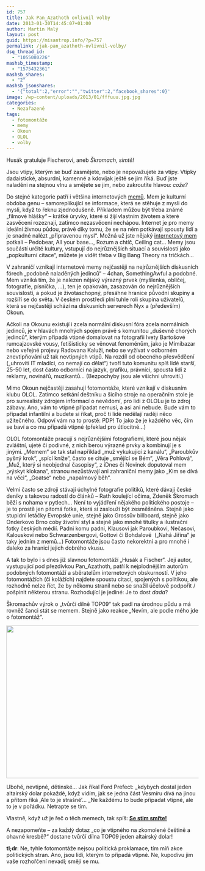 ```yaml
---
id: 757
title: Jak Pan_Azathoth ovlivnil volby
date: 2013-01-30T14:45:07+01:00
author: Martin Malý
layout: post
guid: https://misantrop.info/?p=757
permalink: /jak-pan_azathoth-ovlivnil-volby/
dsq_thread_id:
  - "1055080226"
mashsb_timestamp:
  - "1575432361"
mashsb_shares:
  - "2"
mashsb_jsonshares:
  - '{"total":2,"error":"","twitter":2,"facebook_shares":0}'
image: /wp-content/uploads/2013/01/fffuuu.jpg.jpg
categories:
  - Nezařazené
tags:
  - fotomontáže
  - memy
  - Okoun
  - OLOL
  - volby
---
```

Husák gratuluje Fischerovi, aneb _Škromach, simtě!_

<!--more-->

Jsou vtipy, kterým se buď zasmějete, nebo je nepovažujete za vtipy. Vtípky dadaistické, absurdní, kamenné a kdovíjak ještě se jim říká. Buď jste naladěni na stejnou vlnu a smějete se jim, nebo zakroutíte hlavou: _cože?_

Do stejné kategorie patří i většina internetových [memů](https://cs.wikipedia.org/wiki/Mem). Mem je kulturní obdoba genu &#8211; samoreplikující se informace, která se stěhuje z mysli do mysli, když to řeknu zjednodušeně. Příkladem můžou být třeba známé &#8222;filmové hlášky&#8220; &#8211; krátké úryvky, které si žijí vlastním životem a které zasvěcení rozeznají, zatímco nezasvěcení nechápou. Internet je pro memy ideální živnou půdou, právě díky tomu, že se na něm potkávají spousty lidí a je snadné nalézt &#8222;připravenou mysl&#8220;. Možná už jste nějaký [internetový mem](https://cs.wikipedia.org/wiki/Kategorie:Internetov%C3%A9_memy) potkali &#8211; Pedobear, All your base&#8230;, Rozum a chtíč, Ceiling cat&#8230; Memy jsou součástí určité kultury, vstupují do nejrůznějších situací a souvislostí jako &#8222;popkulturní citace&#8220;, můžete je vidět třeba v Big Bang Theory na tričkách&#8230;

V zahraničí vznikají internetové memy nejčastěji na nejrůznějších diskusních fórech &#8222;podobně naladěných jedinců&#8220; &#8211; 4chan, SomethingAwful a podobné. Mem vzniká tím, že je nalezen nějaký výrazný prvek (myšlenka, obličej, fotografie, písnička, &#8230;), ten je opakován, zasazován do nejrůznějších souvislostí, a pokud je životaschopný, přesáhne hranice původní skupiny a rozšíří se do světa. V českém prostředí plní tuhle roli skupina uživatelů, která se nejčastěji schází na diskusních serverech Nyx a (především) Okoun.

Ačkoli na Okounu existují i zcela normální diskusní fóra zcela normálních jedinců, je v hlavách mnohých spojen právě s komunitou &#8222;duševně chorých jedinců&#8220;, kterým připadá vtipné domalovat na fotografii Ivety Bartošové rumcajzovské vousy, fetišisticky se věnovat fenoménům, jako je Mimibazar nebo veřejné projevy Radovana Kaluži, nebo se vyžívat v odborném znevtipňování už tak nevtipných vtipů. Na rozdíl od obecného přesvědčení (&#8222;uhrovití IT mladíci, co nemají co dělat&#8220;) tvoří tuto komunitu spíš lidé starší, 25-50 let, dost často odborníci na jazyk, grafiku, právníci, spousta lidí z reklamy, novinářů, muzikantů&#8230; (Bezpochyby jsou ale všichni uhrovití.)

Mimo Okoun nejčastěji zasahují fotomontáže, které vznikají v diskusním klubu OLOL. Zatímco setkání deštníku a šicího stroje na operačním stole je pro surrealisty zdrojem informací o nevědomí, pro lidi z OLOLu je to zdroj zábavy. Ano, vám to vtipné připadat nemusí, a asi ani nebude. Bude vám to připadat infantilní a budete si říkat, proč ti lidé nedělají raději něco užitečného. Odpoví vám na to prostě: PDP! To jako že je každého věc, čím se baví a co mu připadá vtipné (překlad pro útlocitné&#8230;)

OLOL fotomontáže pracují s nejrůznějšími fotografiemi, které jsou nějak zvláštní, ujeté či podivné, z nich berou výrazné prvky a kombinují je s jinými. &#8222;Memem&#8220; se tak stal například &#8222;muž vykukující z kanálu&#8220;, &#8222;Paroubkův pyšný krok&#8220;, &#8222;spící kníže&#8220;, často se cituje &#8222;smějící se Bém&#8220;, &#8222;Věra Pohlová&#8220;, &#8222;Muž, který si neobjednal časopisy&#8220;, z iDnes či Novinek doputoval mem &#8222;výskyt klokana&#8220;, stranou nezůstávají ani zahraniční memy jako &#8222;Kim se dívá na věci&#8220;, &#8222;Goatse&#8220; nebo &#8222;napalmový běh&#8220;.

Velmi často se zdroji stávají úchylné fotografie politiků, které dávají české deníky s takovou radostí do článků &#8211; Rath koulející očima, Zdeněk Škromach běží s nohama v pytlech&#8230; Není to vyjádření nějakého politického postoje &#8211; je to prostě jen pitomá fotka, která si zaslouží být zesměšněna. Stejně jako stupidní letáčky Evropské unie, stejně jako Grossův billboard, stejně jako Onderkovo Brno coby životní styl a stejně jako mnohé titulky a ilustrační fotky českých médií. Padni komu padni, Klausovi jak Paroubkovi, Nečasovi, Kalouskovi nebo Schwarzenbergovi, Gottovi či Bohdalové  (&#8222;Nahá Jiřina&#8220; je taky jedním z memů&#8230;) Fotomontáže jsou často nekorektní a pro mnohé i daleko za hranicí jejich dobrého vkusu.

A tak to bylo i s dnes již slavnou fotomontáží &#8222;Husák a Fischer&#8220;. Její autor, vystupující pod přezdívkou Pan_Azathoth, patří k nejplodnějším autorům podobných fotomontáží a sběratelům internetových obskurností. V jeho fotomontážích (či kolážích) najdete spoustu citací, spojených s politikou, ale rozhodně nelze říct, že by někomu stranil nebo se snažil účelově podpořit / pošpinit některou stranu. Rozhodující je jediné: Je to dost _dada_?

Škromachův výrok o &#8222;tvůrčí dílně TOP09&#8220; tak padl na úrodnou půdu a má rovněž šanci stát se memem. Stejně jako reakce &#8222;Nevím, ale podle mého jde o fotomontáž&#8220;.

<img class="alignnone" title="OLOL, autor: Pan_Azathoth" alt="" src="https://misantrop.info/wp-content/uploads/2013/01/40tbd.jpg" width="658" height="400" /> 

Ubohé, nevtipné, dětinské&#8230; Jak říkal Ford Prefect: _kdybych dostal jeden altairský dolar pokaždé, když vidím, jak se jedna část Vesmíru dívá na jinou a přitom říká &#8218;Ale to je strašné&#8217;&#8230; _Ne každému to bude připadat vtipné, ale to je v pořádku. Netrapte se tím.

Vlastně, když už je řeč o těch memech, tak spíš: [**Se stim smřte!**](https://historje.tumblr.com/image/36601964626)

A nezapomeňte &#8211; za každý dotaz &#8222;co je vtipného na zkomolené češtině a ohavné kresbě?&#8220; dostane tvůrčí dílna TOP09 jeden altairský dolar!

**tl;dr**: Ne, tyhle fotomontáže nejsou politická proklamace, tím míň akce politických stran. Ano, jsou lidi, kterým to připadá vtipné. Ne, kupodivu jim vaše rozhořčení nevadí; smějí se mu.